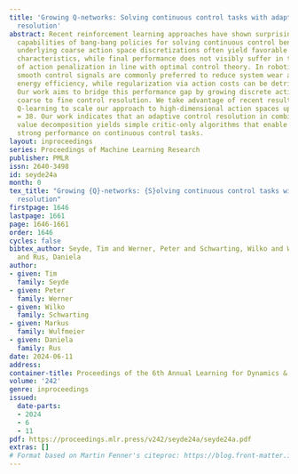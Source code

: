 ```yaml
---
title: 'Growing Q-networks: Solving continuous control tasks with adaptive control
  resolution'
abstract: Recent reinforcement learning approaches have shown surprisingly strong
  capabilities of bang-bang policies for solving continuous control benchmarks. The
  underlying coarse action space discretizations often yield favorable exploration
  characteristics, while final performance does not visibly suffer in the absence
  of action penalization in line with optimal control theory. In robotics applications,
  smooth control signals are commonly preferred to reduce system wear and improve
  energy efficiency, while regularization via action costs can be detrimental to exploration.
  Our work aims to bridge this performance gap by growing discrete action spaces from
  coarse to fine control resolution. We take advantage of recent results in decoupled
  Q-learning to scale our approach to high-dimensional action spaces up to dim(A)
  = 38. Our work indicates that an adaptive control resolution in combination with
  value decomposition yields simple critic-only algorithms that enable surprisingly
  strong performance on continuous control tasks.
layout: inproceedings
series: Proceedings of Machine Learning Research
publisher: PMLR
issn: 2640-3498
id: seyde24a
month: 0
tex_title: "Growing {Q}-networks: {S}olving continuous control tasks with adaptive control
  resolution"
firstpage: 1646
lastpage: 1661
page: 1646-1661
order: 1646
cycles: false
bibtex_author: Seyde, Tim and Werner, Peter and Schwarting, Wilko and Wulfmeier, Markus
  and Rus, Daniela
author:
- given: Tim
  family: Seyde
- given: Peter
  family: Werner
- given: Wilko
  family: Schwarting
- given: Markus
  family: Wulfmeier
- given: Daniela
  family: Rus
date: 2024-06-11
address:
container-title: Proceedings of the 6th Annual Learning for Dynamics & Control Conference
volume: '242'
genre: inproceedings
issued:
  date-parts:
  - 2024
  - 6
  - 11
pdf: https://proceedings.mlr.press/v242/seyde24a/seyde24a.pdf
extras: []
# Format based on Martin Fenner's citeproc: https://blog.front-matter.io/posts/citeproc-yaml-for-bibliographies/
---
```

